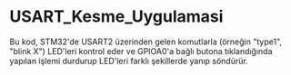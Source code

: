 # USART_Kesme_Uygulamasi
 Bu kod, STM32'de USART2 üzerinden gelen komutlarla (örneğin "type1", "blink X") LED'leri kontrol eder ve GPIOA0'a bağlı butona tıklandığında yapılan işlemi durdurup  LED'leri farklı şekillerde yanıp söndürür.
